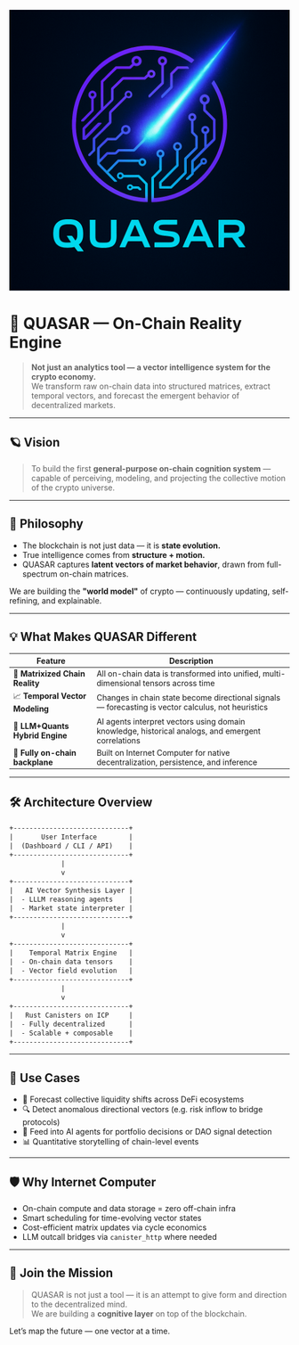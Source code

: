 ![](https://raw.githubusercontent.com/metasmile/quasar/refs/heads/main/quasar_logo.png)


# 🌌 QUASAR — On-Chain Reality Engine

> **Not just an analytics tool — a vector intelligence system for the crypto economy.**  
We transform raw on-chain data into structured matrices, extract temporal vectors, and forecast the emergent behavior of decentralized markets.

---

## 🪐 Vision

> To build the first **general-purpose on-chain cognition system** — capable of perceiving, modeling, and projecting the collective motion of the crypto universe.

---

## 🧠 Philosophy

- The blockchain is not just data — it is **state evolution.**  
- True intelligence comes from **structure + motion.**  
- QUASAR captures **latent vectors of market behavior**, drawn from full-spectrum on-chain matrices.  

We are building the **"world model"** of crypto — continuously updating, self-refining, and explainable.

---

## 💡 What Makes QUASAR Different

| Feature | Description |
|--------|-------------|
| 🧬 **Matrixized Chain Reality** | All on-chain data is transformed into unified, multi-dimensional tensors across time |
| 📈 **Temporal Vector Modeling** | Changes in chain state become directional signals — forecasting is vector calculus, not heuristics |
| 🧠 **LLM+Quants Hybrid Engine** | AI agents interpret vectors using domain knowledge, historical analogs, and emergent correlations |
| 🚀 **Fully on-chain backplane** | Built on Internet Computer for native decentralization, persistence, and inference |

---

## 🛠️ Architecture Overview

```
+-----------------------------+
|       User Interface        |
|  (Dashboard / CLI / API)    |
+-----------------------------+
             |
             v
+-----------------------------+
|   AI Vector Synthesis Layer |
|  - LLLM reasoning agents    |
|  - Market state interpreter |
+-----------------------------+
             |
             v
+-----------------------------+
|    Temporal Matrix Engine   |
|  - On-chain data tensors    |
|  - Vector field evolution   |
+-----------------------------+
             |
             v
+-----------------------------+
|   Rust Canisters on ICP     |
|  - Fully decentralized      |
|  - Scalable + composable    |
+-----------------------------+
```

---

## 🔮 Use Cases

- 📡 Forecast collective liquidity shifts across DeFi ecosystems  
- 🔍 Detect anomalous directional vectors (e.g. risk inflow to bridge protocols)  
- 🧠 Feed into AI agents for portfolio decisions or DAO signal detection  
- 📊 Quantitative storytelling of chain-level events

---

## 🛡️ Why Internet Computer

- On-chain compute and data storage = zero off-chain infra  
- Smart scheduling for time-evolving vector states  
- Cost-efficient matrix updates via cycle economics  
- LLM outcall bridges via `canister_http` where needed

---

## 🧠 Join the Mission

> QUASAR is not just a tool — it is an attempt to give form and direction to the decentralized mind.  
We are building a **cognitive layer** on top of the blockchain.

Let’s map the future — one vector at a time.
 
